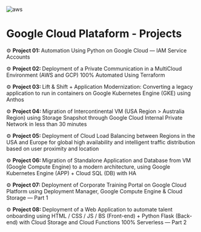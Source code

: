 <img src="https://www.vectorlogo.zone/logos/google_cloud/google_cloud-ar21.svg" alt="aws"/> <p> 
# Google Cloud Plataform - Projects
<p>
⚙️ <b> Project 01: </b> Automation Using Python on Google Cloud — IAM Service Accounts <p>
⚙️ <b> Project 02: </b> Deployment of a Private Communication in a MultiCloud Environment (AWS and GCP) 100% Automated Using Terraform <p>
⚙️ <b> Project 03: </b> Lift & Shift + Application Modernization: Converting a legacy application to run in containers on Google Kubernetes Engine (GKE) using Anthos <p>
⚙️ <b> Project 04: </b> Migration of Intercontinental VM (USA Region > Australia Region) using Storage Snapshot through Google Cloud Internal Private Network in less than 30 minutes <p>
⚙️ <b> Project 05: </b> Deployment of Cloud Load Balancing between Regions in the USA and Europe for global high availability and intelligent traffic distribution based on user proximity and location <p>
⚙️ <b> Project 06: </b> Migration of Standalone Application and Database from VM (Google Compute Engine) to a modern architecture, using Google Kubernetes Engine (APP) + Cloud SQL (DB) with HA <p>
⚙️ <b> Project 07: </b> Deployment of Corporate Training Portal on Google Cloud Platform using Deployment Manager, Google Compute Engine & Cloud Storage — Part 1 <p>
⚙️ <b> Project 08: </b> Deployment of a Web Application to automate talent onboarding using HTML / CSS / JS / BS (Front-end) + Python Flask (Back-end) with Cloud Storage and Cloud Functions 100% Serverless — Part 2
